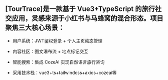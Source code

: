 ## [TourTrace]是一款基于 Vue3+TypeScript 的旅行社交应用，灵感来源于小红书与马蜂窝的混合形态。项目聚焦三大核心场景：

- 用户系统：JWT鉴权登录 + 个人主页动态管理
- 内容社区：图文瀑布流 + 地点标记交互
- 智能搜索：集成 CozeAI 实现自然语言旅行咨询

- 采用技术栈：vue3+ts+tailwindcss+axios+cozeai等